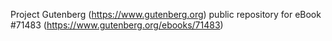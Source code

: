 Project Gutenberg (https://www.gutenberg.org) public repository
for eBook #71483 (https://www.gutenberg.org/ebooks/71483)
